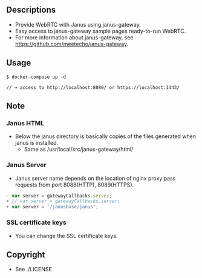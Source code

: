 ## Descriptions

- Provide WebRTC with Janus using janus-gateway.
- Easy access to janus-gateway sample pages ready-to-run WebRTC.
- For more information about janus-gateway, see https://github.com/meetecho/janus-gateway.

## Usage

```
$ docker-compose up -d

// → access to http://localhost:8080/ or https://localhost:1443/
```

## Note

### Janus HTML

- Below the janus directory is basically copies of the files generated when janus is installed.
  - Same as /usr/local/src/janus-gateway/html/

### Janus Server

- Janus server name depends on the location of nginx proxy pass requests from port 8088(HTTP), 8089(HTTPS).

```janus/janus.js
- var server = gatewayCallbacks.server;
+ // var server = gatewayCallbacks.server;
+ var server = '/janusbase/janus';
```


### SSL certificate keys

- You can change the SSL certificate keys.

## Copyright

- See ./LICENSE

